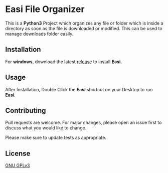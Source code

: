 # Easi File Organizer

This is a **Python3** Project which organizes any file or folder which is inside a directory as soon as the file is downloaded or modified. This can be used to manage downloads folder easily.

## Installation

For **windows**, download the latest [release](https://github.com/LiquidatorCoder/Directory-Organizer/releases) to install **Easi**.

## Usage

After Installation, Double Click the **Easi** shortcut on your Desktop to run **Easi**.

## Contributing
Pull requests are welcome. For major changes, please open an issue first to discuss what you would like to change.

Please make sure to update tests as appropriate.

## License
[GNU GPLv3](https://choosealicense.com/licenses/gpl-3.0/)